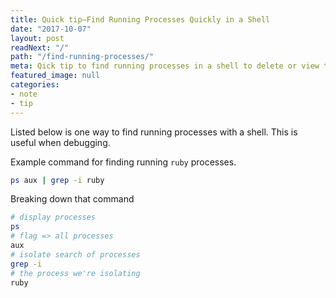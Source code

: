 ```yaml
---
title: Quick tip—Find Running Processes Quickly in a Shell
date: "2017-10-07"
layout: post
readNext: "/"
path: "/find-running-processes/"
meta: Qick tip to find running processes in a shell to delete or view them
featured_image: null
categories:
- note
- tip
---
```


Listed below is one way to find running processes with a shell. This is useful when debugging.

Example command for finding running `ruby` processes.
```sh
ps aux | grep -i ruby
```

Breaking down that command

```sh
# display processes
ps
# flag => all processes
aux
# isolate search of processes
grep -i
# the process we're isolating
ruby
```



